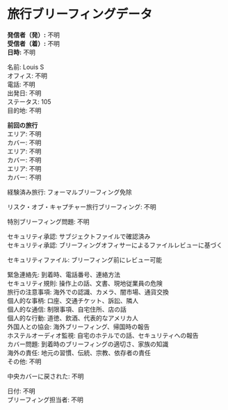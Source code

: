 # 旅行ブリーフィングデータ

**発信者（発）:** 不明  
**受信者（着）:** 不明  
**日時:** 不明  

名前: Louis S  
オフィス: 不明  
電話: 不明  
出発日: 不明  
ステータス: 105  
目的地: 不明  

**前回の旅行**  
エリア: 不明  
カバー: 不明  
エリア: 不明  
カバー: 不明  
エリア: 不明  
カバー: 不明  

経験済み旅行: フォーマルブリーフィング免除  

リスク・オブ・キャプチャー旅行ブリーフィング: 不明  

特別ブリーフィング問題: 不明  

セキュリティ承認: サブジェクトファイルで確認済み  
セキュリティ承認: ブリーフィングオフィサーによるファイルレビューに基づく  

セキュリティファイル: ブリーフィング前にレビュー可能  

緊急連絡先: 到着時、電話番号、連絡方法  
セキュリティ規則: 操作上の話、文書、現地従業員の危険  
旅行の注意事項: 海外での認識、カメラ、闇市場、通貨交換  
個人的な事柄: 口座、交通チケット、訴訟、隣人  
個人的な通信: 制限事項、自宅住所、店の話  
個人的な行動: 道徳、飲酒、代表的なアメリカ人  
外国人との協会: 海外ブリーフィング、帰国時の報告  
ホステルオーディオ監視: 自宅のホテルでの話、セキュリティへの報告  
カバー問題: 到着時のブリーフィングの適切さ、家族の知識  
海外の責任: 地元の習慣、伝統、宗教、依存者の責任  
その他: 不明  

中央カバーに戻された: 不明  

日付: 不明  
ブリーフィング担当者: 不明  